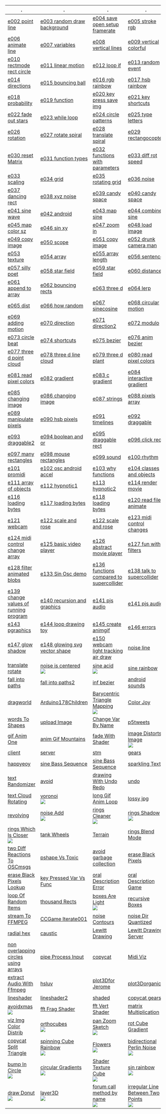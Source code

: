 | . | . | . | . |
| --- | --- | --- | --- |
| [e002 point line](https://github.com/hamoid/Fun-Programming/blob/master/processing/01/e002_point_line/) | [e003 random draw background](https://github.com/hamoid/Fun-Programming/blob/master/processing/01/e003_random_draw_background/) | [e004 save open setup framerate](https://github.com/hamoid/Fun-Programming/blob/master/processing/01/e004_save_open_setup_framerate/) | [e005 stroke rgb](https://github.com/hamoid/Fun-Programming/blob/master/processing/01/e005_stroke_rgb/)  |
| [e006 animate line](https://github.com/hamoid/Fun-Programming/blob/master/processing/01/e006_animate_line/) | [e007 variables](https://github.com/hamoid/Fun-Programming/blob/master/processing/01/e007_variables/) | [e008 vertical lines](https://github.com/hamoid/Fun-Programming/blob/master/processing/01/e008_vertical_lines/) | [e009 vertical colorful](https://github.com/hamoid/Fun-Programming/blob/master/processing/01/e009_vertical_colorful/)  |
| [e010 rectmode rect circle](https://github.com/hamoid/Fun-Programming/blob/master/processing/01/e010_rectmode_rect_circle/) | [e011 linear motion](https://github.com/hamoid/Fun-Programming/blob/master/processing/01/e011_linear_motion/) | [e012 loop if](https://github.com/hamoid/Fun-Programming/blob/master/processing/01/e012_loop_if/) | [e013 random event](https://github.com/hamoid/Fun-Programming/blob/master/processing/01/e013_random_event/)  |
| [e014 directions](https://github.com/hamoid/Fun-Programming/blob/master/processing/01/e014_directions/) | [e015 bouncing ball](https://github.com/hamoid/Fun-Programming/blob/master/processing/01/e015_bouncing_ball/) | [e016 rgb rainbow](https://github.com/hamoid/Fun-Programming/blob/master/processing/01/e016_rgb_rainbow/) | [e017 hsb rainbow](https://github.com/hamoid/Fun-Programming/blob/master/processing/01/e017_hsb_rainbow/)  |
| [e018 probability](https://github.com/hamoid/Fun-Programming/blob/master/processing/01/e018_probability/) | [e019 function](https://github.com/hamoid/Fun-Programming/blob/master/processing/01/e019_function/) | [e020 key press save img](https://github.com/hamoid/Fun-Programming/blob/master/processing/01/e020_key_press_save_img/) | [e021 key shortcuts](https://github.com/hamoid/Fun-Programming/blob/master/processing/01/e021_key_shortcuts/)  |
| [e022 fade out stars](https://github.com/hamoid/Fun-Programming/blob/master/processing/01/e022_fade_out_stars/) | [e023 while loop](https://github.com/hamoid/Fun-Programming/blob/master/processing/01/e023_while_loop/) | [e024 circle patterns](https://github.com/hamoid/Fun-Programming/blob/master/processing/01/e024_circle_patterns/) | [e025 type letters](https://github.com/hamoid/Fun-Programming/blob/master/processing/01/e025_type_letters/)  |
| [e026 rotation](https://github.com/hamoid/Fun-Programming/blob/master/processing/02/e026_rotation/) | [e027 rotate spiral](https://github.com/hamoid/Fun-Programming/blob/master/processing/02/e027_rotate_spiral/) | [e028 translate spiral](https://github.com/hamoid/Fun-Programming/blob/master/processing/02/e028_translate_spiral/) | [e029 rectangocopter](https://github.com/hamoid/Fun-Programming/blob/master/processing/02/e029_rectangocopter/)  |
| [e030 reset Matrix](https://github.com/hamoid/Fun-Programming/blob/master/processing/02/e030_resetMatrix/) | [e031 function types](https://github.com/hamoid/Fun-Programming/blob/master/processing/02/e031_function_types/) | [e032 functions with parameters](https://github.com/hamoid/Fun-Programming/blob/master/processing/02/e032_functions_with_parameters/) | [e033 diff rot speed](https://github.com/hamoid/Fun-Programming/blob/master/processing/02/e033_diff_rot_speed/)  |
| [e033 scaling](https://github.com/hamoid/Fun-Programming/blob/master/processing/02/e033_scaling/) | [e034 grid](https://github.com/hamoid/Fun-Programming/blob/master/processing/02/e034_grid/) | [e035 rotating grid](https://github.com/hamoid/Fun-Programming/blob/master/processing/02/e035_rotating_grid/) | [e036 noise](https://github.com/hamoid/Fun-Programming/blob/master/processing/02/e036_noise/)  |
| [e037 dancing rect](https://github.com/hamoid/Fun-Programming/blob/master/processing/02/e037_dancing_rect/) | [e038 xyz noise](https://github.com/hamoid/Fun-Programming/blob/master/processing/02/e038_xyz_noise/) | [e039 candy space](https://github.com/hamoid/Fun-Programming/blob/master/processing/02/e039_candy_space/) | [e040 candy space](https://github.com/hamoid/Fun-Programming/blob/master/processing/02/e040_candy_space/)  |
| [e041 sine wave](https://github.com/hamoid/Fun-Programming/blob/master/processing/02/e041_sine_wave/) | [e042 android](https://github.com/hamoid/Fun-Programming/blob/master/processing/02/e042_android/) | [e043 map sine](https://github.com/hamoid/Fun-Programming/blob/master/processing/02/e043_map_sine/) | [e044 combine sine](https://github.com/hamoid/Fun-Programming/blob/master/processing/02/e044_combine_sine/)  |
| [e045 map color sz](https://github.com/hamoid/Fun-Programming/blob/master/processing/02/e045_map_color_sz/) | [e046 sin xy](https://github.com/hamoid/Fun-Programming/blob/master/processing/02/e046_sin_xy/) | [e047 zoom in](https://github.com/hamoid/Fun-Programming/blob/master/processing/02/e047_zoom_in/) | [e048 load image](https://github.com/hamoid/Fun-Programming/blob/master/processing/02/e048_load_image/)  |
| [e049 copy image](https://github.com/hamoid/Fun-Programming/blob/master/processing/02/e049_copy_image/) | [e050 scope](https://github.com/hamoid/Fun-Programming/blob/master/processing/02/e050_scope/) | [e051 copy image](https://github.com/hamoid/Fun-Programming/blob/master/processing/03/e051_copy_image/) | [e052 drunk camera man](https://github.com/hamoid/Fun-Programming/blob/master/processing/03/e052_drunk_camera_man/)  |
| [e053 texture](https://github.com/hamoid/Fun-Programming/blob/master/processing/03/e053_texture/) | [e054 array](https://github.com/hamoid/Fun-Programming/blob/master/processing/03/e054_array/) | [e055 array length](https://github.com/hamoid/Fun-Programming/blob/master/processing/03/e055_array_length/) | [e056 sentence](https://github.com/hamoid/Fun-Programming/blob/master/processing/03/e056_sentence/)  |
| [e057 silly poet](https://github.com/hamoid/Fun-Programming/blob/master/processing/03/e057_silly_poet/) | [e058 star field](https://github.com/hamoid/Fun-Programming/blob/master/processing/03/e058_star_field/) | [e059 star field](https://github.com/hamoid/Fun-Programming/blob/master/processing/03/e059_star_field/) | [e060 distance](https://github.com/hamoid/Fun-Programming/blob/master/processing/03/e060_distance/)  |
| [e061 append to array](https://github.com/hamoid/Fun-Programming/blob/master/processing/03/e061_append_to_array/) | [e062 bouncing rects](https://github.com/hamoid/Fun-Programming/blob/master/processing/03/e062_bouncing_rects/) | [e063 three d](https://github.com/hamoid/Fun-Programming/blob/master/processing/03/e063_three_d/) | [e064 lerp](https://github.com/hamoid/Fun-Programming/blob/master/processing/03/e064_lerp/)  |
| [e065 dist](https://github.com/hamoid/Fun-Programming/blob/master/processing/03/e065_dist/) | [e066 how random](https://github.com/hamoid/Fun-Programming/blob/master/processing/03/e066_how_random/) | [e067 sinecosine](https://github.com/hamoid/Fun-Programming/blob/master/processing/03/e067_sinecosine/) | [e068 circular motion](https://github.com/hamoid/Fun-Programming/blob/master/processing/03/e068_circular_motion/)  |
| [e069 adding motion](https://github.com/hamoid/Fun-Programming/blob/master/processing/03/e069_adding_motion/) | [e070 direction](https://github.com/hamoid/Fun-Programming/blob/master/processing/03/e070_direction/) | [e071 direction2](https://github.com/hamoid/Fun-Programming/blob/master/processing/03/e071_direction2/) | [e072 modulo](https://github.com/hamoid/Fun-Programming/blob/master/processing/03/e072_modulo/)  |
| [e073 circle beat](https://github.com/hamoid/Fun-Programming/blob/master/processing/03/e073_circle_beat/) | [e074 shortcuts](https://github.com/hamoid/Fun-Programming/blob/master/processing/03/e074_shortcuts/) | [e075 bezier](https://github.com/hamoid/Fun-Programming/blob/master/processing/03/e075_bezier/) | [e076 anim bezier](https://github.com/hamoid/Fun-Programming/blob/master/processing/04/e076_anim_bezier/)  |
| [e077 three d point cloud](https://github.com/hamoid/Fun-Programming/blob/master/processing/04/e077_three_d_point_cloud/) | [e078 three d line cloud](https://github.com/hamoid/Fun-Programming/blob/master/processing/04/e078_three_d_line_cloud/) | [e079 three d plant](https://github.com/hamoid/Fun-Programming/blob/master/processing/04/e079_three_d_plant/) | [e080 read pixel colors](https://github.com/hamoid/Fun-Programming/blob/master/processing/04/e080_read_pixel_colors/)  |
| [e081 read pixel colors](https://github.com/hamoid/Fun-Programming/blob/master/processing/04/e081_read_pixel_colors/) | [e082 gradient](https://github.com/hamoid/Fun-Programming/blob/master/processing/04/e082_gradient/) | [e083 c gradient](https://github.com/hamoid/Fun-Programming/blob/master/processing/04/e083_c_gradient/) | [e084 interactive gradient](https://github.com/hamoid/Fun-Programming/blob/master/processing/04/e084_interactive_gradient/)  |
| [e085 changing image](https://github.com/hamoid/Fun-Programming/blob/master/processing/04/e085_changing_image/) | [e086 changing image](https://github.com/hamoid/Fun-Programming/blob/master/processing/04/e086_changing_image/) | [e087 strings](https://github.com/hamoid/Fun-Programming/blob/master/processing/04/e087_strings/) | [e088 pixels array](https://github.com/hamoid/Fun-Programming/blob/master/processing/04/e088_pixels_array/)  |
| [e089 manipulate pixels](https://github.com/hamoid/Fun-Programming/blob/master/processing/04/e089_manipulate_pixels/) | [e090 hsb pixels](https://github.com/hamoid/Fun-Programming/blob/master/processing/04/e090_hsb_pixels/) | [e091 timelines](https://github.com/hamoid/Fun-Programming/blob/master/processing/04/e091_timelines/) | [e092 draggable](https://github.com/hamoid/Fun-Programming/blob/master/processing/04/e092_draggable/)  |
| [e093 draggable2](https://github.com/hamoid/Fun-Programming/blob/master/processing/04/e093_draggable2/) | [e094 boolean and or](https://github.com/hamoid/Fun-Programming/blob/master/processing/04/e094_boolean_and_or/) | [e095 draggable rect](https://github.com/hamoid/Fun-Programming/blob/master/processing/04/e095_draggable_rect/) | [e096 click rect](https://github.com/hamoid/Fun-Programming/blob/master/processing/04/e096_click_rect/)  |
| [e097 many rectangles](https://github.com/hamoid/Fun-Programming/blob/master/processing/04/e097_many_rectangles/) | [e098 mouse rectangles](https://github.com/hamoid/Fun-Programming/blob/master/processing/04/e098_mouse_rectangles/) | [e099 sound](https://github.com/hamoid/Fun-Programming/blob/master/processing/04/e099_sound/) | [e100 rhythm](https://github.com/hamoid/Fun-Programming/blob/master/processing/04/e100_rhythm/)  |
| [e101 promidi](https://github.com/hamoid/Fun-Programming/blob/master/processing/05/e101_promidi/) | [e102 osc android accel](https://github.com/hamoid/Fun-Programming/blob/master/processing/05/e102_osc_android_accel/) | [e103 why functions](https://github.com/hamoid/Fun-Programming/blob/master/processing/05/e103_why_functions/) | [e104 classes and objects](https://github.com/hamoid/Fun-Programming/blob/master/processing/05/e104_classes_and_objects/)  |
| [e111 array of objects](https://github.com/hamoid/Fun-Programming/blob/master/processing/05/e111_array_of_objects/) | [e112 hypnotic1](https://github.com/hamoid/Fun-Programming/blob/master/processing/05/e112_hypnotic1/) | [e113 hypnotic2](https://github.com/hamoid/Fun-Programming/blob/master/processing/05/e113_hypnotic2/) | [e114 render movie](https://github.com/hamoid/Fun-Programming/blob/master/processing/05/e114_render_movie/)  |
| [e116 loading bytes](https://github.com/hamoid/Fun-Programming/blob/master/processing/05/e116_loading_bytes/) | [e117 loading bytes](https://github.com/hamoid/Fun-Programming/blob/master/processing/05/e117_loading_bytes/) | [e118 loading bytes](https://github.com/hamoid/Fun-Programming/blob/master/processing/05/e118_loading_bytes/) | [e120 read file animate](https://github.com/hamoid/Fun-Programming/blob/master/processing/05/e120_read_file_animate/)  |
| [e121 webcam](https://github.com/hamoid/Fun-Programming/blob/master/processing/05/e121_webcam/) | [e122 scale and rose](https://github.com/hamoid/Fun-Programming/blob/master/processing/05/e122_scale_and_rose/) | [e122 scale and rose](https://github.com/hamoid/Fun-Programming/blob/master/processing/05/e122_scale_and_rose/web-export/) | [e123 midi control changes](https://github.com/hamoid/Fun-Programming/blob/master/processing/05/e123_midi_control_changes/)  |
| [e124 midi control change array](https://github.com/hamoid/Fun-Programming/blob/master/processing/05/e124_midi_control_change_array/) | [e125 basic video player](https://github.com/hamoid/Fun-Programming/blob/master/processing/05/e125_basic_video_player/) | [e126 abstract movie player](https://github.com/hamoid/Fun-Programming/blob/master/processing/06/e126_abstract_movie_player/) | [e127 fun with filters](https://github.com/hamoid/Fun-Programming/blob/master/processing/06/e127_fun_with_filters/)  |
| [e128 filter animated blobs](https://github.com/hamoid/Fun-Programming/blob/master/processing/06/e128_filter_animated_blobs/) | [e133 Sin Osc demo](https://github.com/hamoid/Fun-Programming/blob/master/processing/06/e133_SinOsc_demo/) | [e136 functions compared to supercollider](https://github.com/hamoid/Fun-Programming/blob/master/processing/06/e136_functions_compared_to_supercollider/) | [e138 talk to supercollider](https://github.com/hamoid/Fun-Programming/blob/master/processing/06/e138_talk_to_supercollider/)  |
| [e139 change values of running program](https://github.com/hamoid/Fun-Programming/blob/master/processing/06/e139_change_values_of_running_program/) | [e140 recursion and graphics](https://github.com/hamoid/Fun-Programming/blob/master/processing/06/e140_recursion_and_graphics/) | [e141 pjs audio](https://github.com/hamoid/Fun-Programming/blob/master/processing/06/e141_pjs_audio/) | [e141 pjs audio](https://github.com/hamoid/Fun-Programming/blob/master/processing/06/e141_pjs_audio/web-export/)  |
| [e143 pgraphics](https://github.com/hamoid/Fun-Programming/blob/master/processing/06/e143_pgraphics/) | [e144 loop drawing toy](https://github.com/hamoid/Fun-Programming/blob/master/processing/06/e144_loop_drawing_toy/) | [e145 create animgif](https://github.com/hamoid/Fun-Programming/blob/master/processing/06/e145_create_animgif/) | [e146 errors](https://github.com/hamoid/Fun-Programming/blob/master/processing/06/e146_errors/)  |
| [e147 glow shadow](https://github.com/hamoid/Fun-Programming/blob/master/processing/06/e147_glow_shadow/) | [e148 glowing svg vector shape](https://github.com/hamoid/Fun-Programming/blob/master/processing/06/e148_glowing_svg_vector_shape/) | [e150 webcam light tracking air draw](https://github.com/hamoid/Fun-Programming/blob/master/processing/06/e150_webcam_light_tracking_air_draw/) | [noise line](https://github.com/hamoid/Fun-Programming/blob/master/processing/ideas/2011/08/noise_line/)  |
| [translate rotate](https://github.com/hamoid/Fun-Programming/blob/master/processing/ideas/2011/08/translate_rotate/) | [noise is centered<br>![](ideas/2011/09/noise_is_centered/.thumb.jpg)](https://github.com/hamoid/Fun-Programming/blob/master/processing/ideas/2011/09/noise_is_centered/) | [sine acid<br>![](ideas/2011/09/sine_acid/.thumb.jpg)](https://github.com/hamoid/Fun-Programming/blob/master/processing/ideas/2011/09/sine_acid/) | [sine rainbow](https://github.com/hamoid/Fun-Programming/blob/master/processing/ideas/2011/09/sine_rainbow/)  |
| [fall into paths](https://github.com/hamoid/Fun-Programming/blob/master/processing/ideas/2012/02/15/fall_into_paths/) | [fall into paths2](https://github.com/hamoid/Fun-Programming/blob/master/processing/ideas/2012/02/18/fall_into_paths2/) | [inf bezier](https://github.com/hamoid/Fun-Programming/blob/master/processing/ideas/2012/02/18/inf_bezier/) | [android sounds](https://github.com/hamoid/Fun-Programming/blob/master/processing/ideas/2012/02/23/android_sounds/)  |
| [dragworld](https://github.com/hamoid/Fun-Programming/blob/master/processing/ideas/2012/06/dragworld/) | [Arduino178Children](https://github.com/hamoid/Fun-Programming/blob/master/processing/ideas/2013/01/Arduino178Children/) | [Barycentric Triangle Mapping<br>![](ideas/2013/02/BarycentricTriangleMapping/.thumb.jpg)](https://github.com/hamoid/Fun-Programming/blob/master/processing/ideas/2013/02/BarycentricTriangleMapping/) | [Color Joy](https://github.com/hamoid/Fun-Programming/blob/master/processing/ideas/2013/02/ColorJoy/)  |
| [words To Shapes](https://github.com/hamoid/Fun-Programming/blob/master/processing/ideas/2013/06/wordsToShapes/) | [upload Image](https://github.com/hamoid/Fun-Programming/blob/master/processing/ideas/2013/07/uploadImage/) | [Change Var By Name](https://github.com/hamoid/Fun-Programming/blob/master/processing/ideas/2013/08/ChangeVarByName/) | [p5tweets](https://github.com/hamoid/Fun-Programming/blob/master/processing/ideas/2013/08/p5tweets/)  |
| [gif Anim One](https://github.com/hamoid/Fun-Programming/blob/master/processing/ideas/2013/10/gifAnimOne/) | [anim Gif Mountains](https://github.com/hamoid/Fun-Programming/blob/master/processing/ideas/2013/11/animGifMountains/) | [fade With Shader](https://github.com/hamoid/Fun-Programming/blob/master/processing/ideas/2013/11/fadeWithShader/) | [image Distorts Image<br>![](ideas/2013/11/imageDistortsImage/.thumb.jpg)](https://github.com/hamoid/Fun-Programming/blob/master/processing/ideas/2013/11/imageDistortsImage/)  |
| [client](https://github.com/hamoid/Fun-Programming/blob/master/processing/ideas/2013/11/prettyDecentDisplay/client/) | [server](https://github.com/hamoid/Fun-Programming/blob/master/processing/ideas/2013/11/prettyDecentDisplay/server/) | [stm](https://github.com/hamoid/Fun-Programming/blob/master/processing/ideas/2013/11/stm/) | [gears](https://github.com/hamoid/Fun-Programming/blob/master/processing/ideas/2013/12/gears/)  |
| [happyeoy](https://github.com/hamoid/Fun-Programming/blob/master/processing/ideas/2013/12/happyeoy/) | [sine Bass Sequence](https://github.com/hamoid/Fun-Programming/blob/master/processing/ideas/2013/12/sineBassSequence/) | [sine Bass Sequence](https://github.com/hamoid/Fun-Programming/blob/master/processing/ideas/2013/12/sineBassSequence/) | [sparkling Text](https://github.com/hamoid/Fun-Programming/blob/master/processing/ideas/2013/12/sparklingText/)  |
| [text Randomizer](https://github.com/hamoid/Fun-Programming/blob/master/processing/ideas/2013/12/textRandomizer/) | [avoid](https://github.com/hamoid/Fun-Programming/blob/master/processing/ideas/2014/01/avoid/) | [drawing With Undo Redo](https://github.com/hamoid/Fun-Programming/blob/master/processing/ideas/2014/01/drawingWithUndoRedo/) | [undo](https://github.com/hamoid/Fun-Programming/blob/master/processing/ideas/2014/01/undo/)  |
| [text Cloud Rotating](https://github.com/hamoid/Fun-Programming/blob/master/processing/ideas/2014/02/textCloudRotating/) | [voronoi<br>![](ideas/2014/02/voronoi/.thumb.jpg)](https://github.com/hamoid/Fun-Programming/blob/master/processing/ideas/2014/02/voronoi/) | [long Gif Anim Loop](https://github.com/hamoid/Fun-Programming/blob/master/processing/ideas/2014/03/longGifAnimLoop/) | [lossy jpg](https://github.com/hamoid/Fun-Programming/blob/master/processing/ideas/2014/03/lossy_jpg/)  |
| [revolving](https://github.com/hamoid/Fun-Programming/blob/master/processing/ideas/2014/03/revolving/) | [noise Add<br>![](ideas/2014/04/noiseAdd/.thumb.jpg)](https://github.com/hamoid/Fun-Programming/blob/master/processing/ideas/2014/04/noiseAdd/) | [rings Cleaner<br>![](ideas/2014/04/ringsCleaner/.thumb.jpg)](https://github.com/hamoid/Fun-Programming/blob/master/processing/ideas/2014/04/ringsCleaner/) | [rings Shadow<br>![](ideas/2014/04/ringsShadow/.thumb.jpg)](https://github.com/hamoid/Fun-Programming/blob/master/processing/ideas/2014/04/ringsShadow/)  |
| [rings Which Is Closer<br>![](ideas/2014/04/ringsWhichIsCloser/.thumb.jpg)](https://github.com/hamoid/Fun-Programming/blob/master/processing/ideas/2014/04/ringsWhichIsCloser/) | [tank Wheels](https://github.com/hamoid/Fun-Programming/blob/master/processing/ideas/2014/04/tankWheels/) | [Terrain](https://github.com/hamoid/Fun-Programming/blob/master/processing/ideas/2014/05/Terrain/) | [rings Blend Mode](https://github.com/hamoid/Fun-Programming/blob/master/processing/ideas/2014/05/ringsBlendMode/)  |
| [two Diff Reactions To OSCmsgs](https://github.com/hamoid/Fun-Programming/blob/master/processing/ideas/2014/05/twoDiffReactionsToOSCmsgs/) | [pshape Vs Toxic](https://github.com/hamoid/Fun-Programming/blob/master/processing/ideas/2014/06/pshapeVsToxic/) | [avoid garbage collection](https://github.com/hamoid/Fun-Programming/blob/master/processing/ideas/2014/08/avoid_garbage_collection/) | [erase Black Pixels](https://github.com/hamoid/Fun-Programming/blob/master/processing/ideas/2014/09/eraseBlackPixels/)  |
| [erase Black Pixels Lookup](https://github.com/hamoid/Fun-Programming/blob/master/processing/ideas/2014/09/eraseBlackPixelsLookup/) | [key Pressed Var Vs Func](https://github.com/hamoid/Fun-Programming/blob/master/processing/ideas/2014/10/keyPressedVarVsFunc/) | [oral Description Error](https://github.com/hamoid/Fun-Programming/blob/master/processing/ideas/2014/10/oralDescriptionError/) | [oral Description Game](https://github.com/hamoid/Fun-Programming/blob/master/processing/ideas/2014/10/oralDescriptionGame/)  |
| [loop Of Random Items](https://github.com/hamoid/Fun-Programming/blob/master/processing/ideas/2014/11/loopOfRandomItems/) | [thousand Rects](https://github.com/hamoid/Fun-Programming/blob/master/processing/ideas/2014/11/thousandRects/) | [boxes Are Light<br>![](ideas/2015/01/boxesAreLight/.thumb.jpg)](https://github.com/hamoid/Fun-Programming/blob/master/processing/ideas/2015/01/boxesAreLight/) | [recursive Boxes](https://github.com/hamoid/Fun-Programming/blob/master/processing/ideas/2015/01/recursiveBoxes/)  |
| [stream To FFMPEG](https://github.com/hamoid/Fun-Programming/blob/master/processing/ideas/2015/01/streamToFFMPEG/) | [CCGame Iterate001](https://github.com/hamoid/Fun-Programming/blob/master/processing/ideas/2015/02/CCGame_Iterate001/) | [noise Contours](https://github.com/hamoid/Fun-Programming/blob/master/processing/ideas/2015/09/noiseContours/) | [noise Dir Quantized](https://github.com/hamoid/Fun-Programming/blob/master/processing/ideas/2015/09/noiseDirQuantized/)  |
| [radial hex](https://github.com/hamoid/Fun-Programming/blob/master/processing/ideas/2015/09/radial_hex/) | [caustic](https://github.com/hamoid/Fun-Programming/blob/master/processing/ideas/2016/02/caustic/) | [Lewitt Drawing](https://github.com/hamoid/Fun-Programming/blob/master/processing/ideas/2016/05/LewittDrawing/) | [Lewitt Drawing Server](https://github.com/hamoid/Fun-Programming/blob/master/processing/ideas/2016/05/LewittDrawingServer/)  |
| [non overlapping circles using arrays](https://github.com/hamoid/Fun-Programming/blob/master/processing/ideas/2016/07/non_overlapping_circles_using_arrays/) | [pipe Process Input](https://github.com/hamoid/Fun-Programming/blob/master/processing/ideas/2016/07/pipeProcessInput/) | [copycat](https://github.com/hamoid/Fun-Programming/blob/master/processing/ideas/2017/01/copycat/) | [Midi Viz](https://github.com/hamoid/Fun-Programming/blob/master/processing/ideas/2017/04/MidiViz/)  |
| [extract Audio With Ffmpeg](https://github.com/hamoid/Fun-Programming/blob/master/processing/ideas/2017/05/extractAudioWithFfmpeg/) | [hsluv](https://github.com/hamoid/Fun-Programming/blob/master/processing/ideas/2017/05/hsluv/) | [plot3Dfor Jerome](https://github.com/hamoid/Fun-Programming/blob/master/processing/ideas/2017/05/plot3DforJerome/) | [plot3Dorganic](https://github.com/hamoid/Fun-Programming/blob/master/processing/ideas/2017/05/plot3Dorganic/)  |
| [lineshader](https://github.com/hamoid/Fun-Programming/blob/master/processing/ideas/2017/08/lineshader/) | [lineshader2](https://github.com/hamoid/Fun-Programming/blob/master/processing/ideas/2017/08/lineshader2/) | [shaded](https://github.com/hamoid/Fun-Programming/blob/master/processing/ideas/2017/08/shaded/) | [copycat gears](https://github.com/hamoid/Fun-Programming/blob/master/processing/ideas/2017/10/copycat_gears/)  |
| [avoidxmas<br>![](ideas/2017/12/avoidxmas/.thumb.jpg)](https://github.com/hamoid/Fun-Programming/blob/master/processing/ideas/2017/12/avoidxmas/) | [fft Frag Shader](https://github.com/hamoid/Fun-Programming/blob/master/processing/ideas/2018/03/fftFragShader/) | [fft Vert Shader](https://github.com/hamoid/Fun-Programming/blob/master/processing/ideas/2018/03/fftVertShader/) | [matrix Multiplication](https://github.com/hamoid/Fun-Programming/blob/master/processing/ideas/2018/03/matrixMultiplication/)  |
| [viz Img Color Distrib](https://github.com/hamoid/Fun-Programming/blob/master/processing/ideas/2018/03/vizImgColorDistrib/) | [orthocubes<br>![](ideas/2018/04/orthocubes/.thumb.jpg)](https://github.com/hamoid/Fun-Programming/blob/master/processing/ideas/2018/04/orthocubes/) | [pan Zoom Sketch<br>![](ideas/2018/08/panZoomSketch/.thumb.jpg)](https://github.com/hamoid/Fun-Programming/blob/master/processing/ideas/2018/08/panZoomSketch/) | [rot Cube Gradient](https://github.com/hamoid/Fun-Programming/blob/master/processing/ideas/2018/09/rotCubeGradient/)  |
| [copycat Split Triangle](https://github.com/hamoid/Fun-Programming/blob/master/processing/ideas/2018/10/copycatSplitTriangle/) | [spinning Cube Rainbow<br>![](ideas/2018/10/spinningCubeRainbow/.thumb.jpg)](https://github.com/hamoid/Fun-Programming/blob/master/processing/ideas/2018/10/spinningCubeRainbow/) | [Flowers<br>![](ideas/2018/11/Flowers/.thumb.jpg)](https://github.com/hamoid/Fun-Programming/blob/master/processing/ideas/2018/11/Flowers/) | [bidirectional Perlin Noise<br>![](ideas/2019/01/bidirectionalPerlinNoise/.thumb.jpg)](https://github.com/hamoid/Fun-Programming/blob/master/processing/ideas/2019/01/bidirectionalPerlinNoise/)  |
| [bump In Circle<br>![](ideas/2019/01/bumpInCircle/.thumb.jpg)](https://github.com/hamoid/Fun-Programming/blob/master/processing/ideas/2019/01/bumpInCircle/) | [circular Gradients<br>![](ideas/2019/04/circularGradients/.thumb.jpg)](https://github.com/hamoid/Fun-Programming/blob/master/processing/ideas/2019/04/circularGradients/) | [Shader Texture Cube<br>![](ideas/2019/08/ShaderTextureCube/.thumb.jpg)](https://github.com/hamoid/Fun-Programming/blob/master/processing/ideas/2019/08/ShaderTextureCube/) | [sin rainbow<br>![](ideas/2019/09/sin_rainbow/.thumb.jpg)](https://github.com/hamoid/Fun-Programming/blob/master/processing/ideas/2019/09/sin_rainbow/)  |
| [draw Donut<br>![](ideas/2019/11/drawDonut/.thumb.jpg)](https://github.com/hamoid/Fun-Programming/blob/master/processing/ideas/2019/11/drawDonut/) | [layer3D<br>![](ideas/2019/11/layer3D/.thumb.jpg)](https://github.com/hamoid/Fun-Programming/blob/master/processing/ideas/2019/11/layer3D/) | [forum call method by name<br>![](ideas/2020/01/forum_call_method_by_name/.thumb.jpg)](https://github.com/hamoid/Fun-Programming/blob/master/processing/ideas/2020/01/forum_call_method_by_name/) | [irregular Line Between Two Points<br>![](ideas/2020/03/irregularLineBetweenTwoPoints/.thumb.jpg)](https://github.com/hamoid/Fun-Programming/blob/master/processing/ideas/2020/03/irregularLineBetweenTwoPoints/)  |
